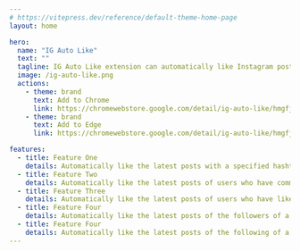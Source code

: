 ```yaml
---
# https://vitepress.dev/reference/default-theme-home-page
layout: home

hero:
  name: "IG Auto Like"
  text: ""
  tagline: IG Auto Like extension can automatically like Instagram posts, enhancing your engagement.
  image: /ig-auto-like.png
  actions:
    - theme: brand
      text: Add to Chrome
      link: https://chromewebstore.google.com/detail/ig-auto-like/hmgfjlghckknhafggpnnniffdiggdmpd
    - theme: brand
      text: Add to Edge
      link: https://chromewebstore.google.com/detail/ig-auto-like/hmgfjlghckknhafggpnnniffdiggdmpd

features:
  - title: Feature One
    details: Automatically like the latest posts with a specified hashtag.
  - title: Feature Two
    details: Automatically like the latest posts of users who have commented on a specific post.
  - title: Feature Three
    details: Automatically like the latest posts of users who have liked a specified post.
  - title: Feature Four
    details: Automatically like the latest posts of the followers of a specified user.
  - title: Feature Four
    details: Automatically like the latest posts of the following of a specified user.
---
```


<script setup>
    import IGAutoLikeFAQ from './components/IGAutoLikeFAQ.vue'
</script>

<IGAutoLikeFAQ />